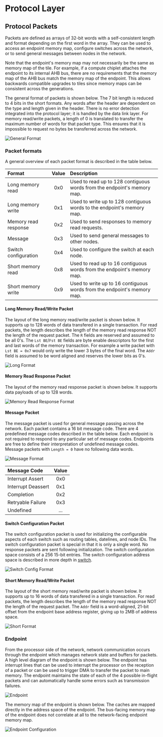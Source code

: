 # Protocol Layer

## Protocol Packets

Packets are defined as arrays of 32-bit words with a self-consistent length and
format depending on the first word in the array. They can be used to access an
endpoint memory map, configure switches across the network, or to send general
messages between nodes in the network.

Note that the endpoint's memory map may not necessarily be the same as memory
map of the tile. For example, if a compute chiplet attaches the endpoint to its
internal AHB bus, there are no requirements that the memory map of the AHB bus
match the memory map of the endpoint. This allows backwards compatible upgrades
to tiles since memory maps can be consistent across the generations.

The general format of packets is shown below. The 7 bit length is reduced to
4 bits in the short formats. Any words after the header are dependent on the
type and length given in the header. There is no error detection integrated
into the protocol layer; it is handled by the data link layer. For memory
read/write packets, a length of 0 is translated to transfer the maximum number
of words for that packet type. This ensures that it is impossible to request no
bytes be transferred across the network.

![General Format](images/generic_protocol.svg)

### Packet formats

A general overview of each packet format is described in the table below.

| Format               |  Value  |  Description                                                            |
| :------------------- | :-----: | :---------------------------------------------------------------------- |
| Long memory read     |   0x0   | Used to read up to 128 contiguous words from the endpoint's memory map. |
| Long memory write    |   0x1   | Used to write up to 128 contiguous words to the endpoint's memory map.  |
| Memory read response |   0x2   | Used to send responses to memory read requests.                         |
| Message              |   0x3   | Used to send general messages to other nodes.                           |
| Switch configuration |   0x4   | Used to configure the switch at each node.                              |
| Short memory read    |   0x8   | Used to read up to 16 contiguous words from the endpoint's memory map.  |
| Short memory write   |   0x9   | Used to write up to 16 contiguous words from the endpoint's memory map. |

#### Long Memory Read/Write Packet

The layout of the long memory read/write packet is shown below. It supports up
to 128 words of data transfered in a single transaction. For read packets, the
length describes the length of the memory read response NOT the length of the
request packet. The `R` fields are reserved and assumed to be all 0's. The `Lst
BE`/`Fst BE` fields are byte enable descriptors for the first and last words of
the memory transaction. For example a write packet with `Lst BE = 0x7` would
only write the lower 3 bytes of the final word. The `Addr` field is assumed to
be word aligned and reserves the lower bits as 0's.

![Long Format](images/long_packet.svg)

#### Memory Read Response Packet

The layout of the memory read response packet is shown below. It supports data
payloads of up to 128 words.

![Memory Read Response Format](images/mem_resp_packet.svg)

#### Message Packet

The message packet is used for general message passing across the network. Each
packet contains a 16 bit message code. There are 4 predefined message codes
described in the table below. Each endpoint is not required to respond to any
particular set of message codes. Endpoints are free to define their
interpretation of undefined message codes. Message packets with `Length = 0`
have no following data words.

![Message Format](images/msg_packet.svg)

| Message Code       |  Value  |
| :------------------| :-----: |
| Interrupt Assert   |   0x0   |
| Interrupt Deassert |   0x1   |
| Completion         |   0x2   |
| Retryable Failure  |   0x3   |
| Undefined          |   ...   |

#### Switch Configuration Packet

The switch configuration packet is used for initializing the configurable
aspects of each switch such as routing tables, datelines, and node IDs. The
switch configuration packet is special in that it is only a single word. No
response packets are sent following initialization. The switch configuration
space consists of a 256 15-bit entries. The switch configuration address space
is described in more depth in [switch](data_link_layer.md).

![Switch Config Format](images/switch_config_packet.svg)

#### Short Memory Read/Write Packet

The layout of the short memory read/write packet is shown below. It supports up
to 16 words of data transfered in a single transaction. For read packets, the
length describes the length of the memory read response NOT the length of the
request packet. The `Addr` field is a word-aligned, 21-bit offset from the
endpoint base address register, giving up to 2MB of address space.

![Short Format](images/short_packet.svg)

### Endpoint

From the processor side of the network, network communication occurs through
the endpoint which manages network state and buffers for packets. A high level
diagram of the endpoint is shown below. The endpoint has interrupt lines that
can be used to interrupt the processor on the reception of a packet or can be
used to trigger DMA to transfer the packet to main memory. The endpoint
maintains the state of each of the 4 possible in-flight packets and can
automatically handle some errors such as transmission failures.

![Endpoint](images/endpoint.svg)

The memory map of the endpoint is shown below. The caches are mapped directly
in the address space of the endpoint. The bus-facing memory map of the endpoint
does not correlate at all to the network-facing endpoint memory map.

![Endpoint Configuration](images/endpoint_config.svg)
